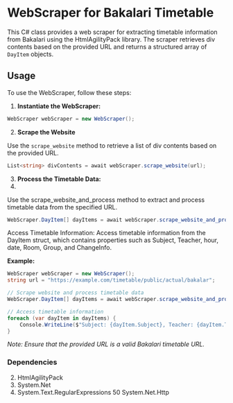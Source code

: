 # WebScraper for Bakalari Timetable

This C# class provides a web scraper for extracting timetable information from Bakalari using the HtmlAgilityPack library. The scraper retrieves div contents based on the provided URL and returns a structured array of `DayItem` objects.

## Usage

To use the WebScraper, follow these steps:

1. **Instantiate the WebScraper:**

```csharp
WebScraper webScraper = new WebScraper();
```
2. **Scrape the Website**

Use the `scrape_website` method to retrieve a list of div contents based on the provided URL.

```csharp
List<string> divContents = await webScraper.scrape_website(url);
```

3. **Process the Timetable Data:**
4. 
Use the scrape_website_and_process method to extract and process timetable data from the specified URL.
```csharp
WebScraper.DayItem[] dayItems = await webScraper.scrape_website_and_process(url);
```
Access Timetable Information:
Access timetable information from the DayItem struct, which contains properties such as Subject, Teacher, hour, date, Room, Group, and ChangeInfo.

**Example:**
```csharp
WebScraper webScraper = new WebScraper();
string url = "https://example.com/timetable/public/actual/bakalar";

// Scrape website and process timetable data
WebScraper.DayItem[] dayItems = await webScraper.scrape_website_and_process(url);

// Access timetable information
foreach (var dayItem in dayItems) {
    Console.WriteLine($"Subject: {dayItem.Subject}, Teacher: {dayItem.Teacher}, Room: {dayItem.Room}");
}
```
*Note: Ensure that the provided URL is a valid Bakalari timetable URL.*

### Dependencies
2. HtmlAgilityPack
3. System.Net
4. System.Text.RegularExpressions
50 System.Net.Http
